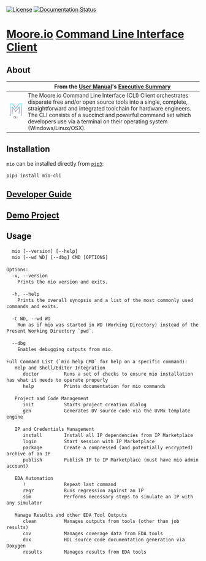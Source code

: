 [![License](https://img.shields.io/badge/License-GPL%203.0-blue.svg)](https://opensource.org/licenses/GPL-3.0)
[![Documentation Status](https://readthedocs.org/projects/mio-cli/badge/?version=latest)](https://mio-cli.readthedocs.io/en/latest/index.html)

# [Moore.io](https://www.mooreio.com/) [Command Line Interface Client](https://datum-technology-corporation.github.io/mio_cli_client/)


## About

|  | From the [User Manual](https://mio-cli.readthedocs.io/en/latest/)'s [Executive Summary](https://mio-cli.readthedocs.io/en/latest/overview.html#executive-summary) |
|-|-|
| [![Moore.io Logo](https://github.com/Datum-Technology-Corporation/mio_cli_client/blob/gh-pages/assets/img/logo.png?raw=true)](https://pypi.org/project/mio-cli/1.0.1/) | The Moore.io Command Line Interface (CLI) Client orchestrates disparate free and/or open source tools into a single, complete, straightforward and integrated toolchain for hardware engineers.  The CLI consists of a succinct and powerful command set which developers use via a terminal on their operating system (Windows/Linux/OSX). |



## Installation
`mio` can be installed directly from [`pip3`](https://pip.pypa.io/en/stable/):

````
pip3 install mio-cli
````


## [Developer Guide](https://datum-technology-corporation.github.io/mio_cli_client/dev_guide.html)

## [Demo Project](https://github.com/Datum-Technology-Corporation/mio_demo)




## Usage
````
  mio [--version] [--help]
  mio [--wd WD] [--dbg] CMD [OPTIONS]

Options:
  -v, --version
    Prints the mio version and exits.
  
  -h, --help
    Prints the overall synopsis and a list of the most commonly used commands and exits.
    
  -C WD, --wd WD
    Run as if mio was started in WD (Working Directory) instead of the Present Working Directory `pwd`.
   
  --dbg
    Enables debugging outputs from mio.

Full Command List (`mio help CMD` for help on a specific command):
   Help and Shell/Editor Integration
      doctor         Runs a set of checks to ensure mio installation has what it needs to operate properly
      help           Prints documentation for mio commands
   
   Project and Code Management
      init           Starts project creation dialog
      gen            Generates DV source code via the UVMx template engine
   
   IP and Credentials Management
      install        Install all IP dependencies from IP Marketplace
      login          Start session with IP Marketplace
      package        Create a compressed (and potentially encrypted) archive of an IP
      publish        Publish IP to IP Marketplace (must have mio admin account)
   
   EDA Automation
      !              Repeat last command
      regr           Runs regression against an IP
      sim            Performs necessary steps to simulate an IP with any simulator
      
   Manage Results and other EDA Tool Outputs
      clean          Manages outputs from tools (other than job results)
      cov            Manages coverage data from EDA tools
      dox            HDL source code documentation generation via Doxygen
      results        Manages results from EDA tools
````
